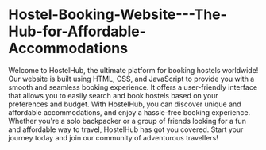 # Hostel-Booking-Website---The-Hub-for-Affordable-Accommodations

Welcome to HostelHub, the ultimate platform for booking hostels worldwide! Our website is built using HTML, CSS, and JavaScript to provide you with a smooth and seamless booking experience. It offers a user-friendly interface that allows you to easily search and book hostels based on your preferences and budget. With HostelHub, you can discover unique and affordable accommodations, and enjoy a hassle-free booking experience. Whether you're a solo backpacker or a group of friends looking for a fun and affordable way to travel, HostelHub has got you covered. Start your journey today and join our community of adventurous travellers!
